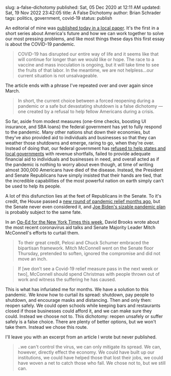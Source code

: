 slug: a-false-dichotomy
published: Sat, 05 Dec 2020 at 12:11 AM
updated: Sat, 19 Nov 2022 23:42:05 
title: A False Dichotomy
author: Brian Schrader
tags: politics, government, covid-19
status: publish

An editorial of mine was [published today in a local paper][1]. It's the first in a short series about America's future and how we can work together to solve our most pressing problems, and like most things these days this first essay is about the COVID-19 pandemic.

> COVID-19 has disrupted our entire way of life and it seems like that will continue for longer than we would like or hope. The race to a vaccine and mass inoculation is ongoing, but it will take time to see the fruits of that labor. In the meantime, we are not helpless...our current situation is not unsalvageable.

The article ends with a phrase I've repeated over and over again since March.

> In short, the current choice between a forced reopening during a pandemic or a safe but devastating shutdown is a false dichotomy — one created by a refusal to help fellow Americans during a crisis.

So far, aside from modest measures (one-time checks, boosting UI insurance, and SBA loans) the federal government has yet to fully respond to the pandemic. Many other nations shut down their economies, but they've also provided aid to individuals and businesses so that they can weather those shutdowns and emerge, raring to go, when they're over. Instead of doing that, our federal government has [refused to help states and local governments][2] with revenue shortfalls, failed to provide adequate financial aid to individuals and businesses in need, and overall acted as if the pandemic is nothing to worry about even though, at time of writing almost 300,000 Americans have died of the disease. Instead, the President and Senate Republicans have simply insisted that their hands are tied, that the incredible capabilities of the most powerful nation on earth simply can't be used to help its people.

A lot of this disfunction lies at the feet of Republicans in the Senate. To it's credit, the House passed a [new round of pandemic relief months ago][4], but the Senate never even considered it, and [Joe Biden's sizable pandemic plan][5] is probably subject to the same fate.

In an [Op-Ed for the New York Times this week][3], David Brooks wrote about the most recent coronavirus aid talks and Senate Majority Leader Mitch McConnell's efforts to curtail them.

> To their great credit, Pelosi and Chuck Schumer embraced the bipartisan framework. Mitch McConnell went on the Senate floor Thursday, pretended to soften, ignored the compromise and did not move an inch.

> If [we don’t see a Covid-19 relief measure pass in the next week or two], McConnell should spend Christmas with people thrown out of work and witness the suffering he has caused.

This is what has infuriated me for months. We have a solution to this pandemic. We know how to curtail its spread: shutdown, pay people to shutdown, and encourage masks and distancing. Then and only then: reopen safely. We could open schools while keeping bars and restaurants closed if those businesses could afford it, and we can make sure they could. Instead we choose not to. This dichotomy: reopen unsafely or suffer safely is a false choice. There are plenty of better options, but we won't take them. Instead we chose this route.

I'll leave you with an excerpt from an article I wrote but never published.

> ..we can't control the virus, we can only mitigate its spread. We can, however, directly effect the economy. We could have built up our institutions, we could have helped those that lost their jobs, we could have woven a net to catch those who fall. We chose not to, but we still can.


[1]: https://sduptownnews.com/guest-editorial-the-way-forward-conquering-the-pandemic/
[2]: https://www.nytimes.com/2020/04/22/us/coronavirus-mcconnell-states-bankruptcy.html
[3]: https://www.nytimes.com/2020/12/03/opinion/covid-relief-mitch-mcconnell.html
[4]: https://www.vox.com/2020/5/15/21258854/house-three-trillion-stimulus-bill
[5]: https://www.vox.com/policy-and-politics/2020/7/1/21310194/voxcare-biden-trump-coronavirus-response
